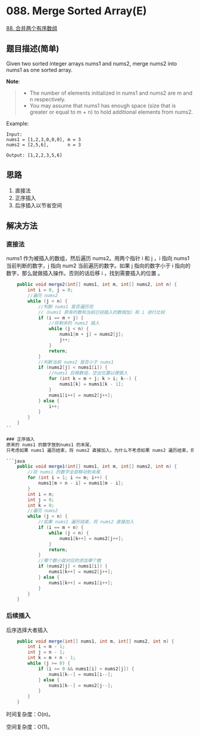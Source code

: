 # 088. Merge Sorted Array(E)
[88. 合并两个有序数组](https://leetcode-cn.com/problems/merge-sorted-array/)

## 题目描述(简单)

Given two sorted integer arrays nums1 and nums2, merge nums2 into nums1 as one sorted array.

**Note**:
> - The number of elements initialized in nums1 and nums2 are m and n respectively.
> - You may assume that nums1 has enough space (size that is greater or equal to m + n) to hold additional elements from nums2.

Example:
```
Input:
nums1 = [1,2,3,0,0,0], m = 3
nums2 = [2,5,6],       n = 3

Output: [1,2,2,3,5,6]
```

## 思路
1. 直接法
2. 正序插入
3. 后序插入以节省空间

## 解决方法

### 直接法

nums1 作为被插入的数组，然后遍历 nums2。用两个指针 i 和 j ，i 指向 nums1 当前判断的数字，j 指向 num2 当前遍历的数字。如果 j 指向的数字小于 i 指向的数字，那么就做插入操作。否则的话后移 i ，找到需要插入的位置 。

```java
    public void merge2(int[] nums1, int m, int[] nums2, int n) {
        int i = 0, j = 0;
        //遍历 nums2
        while (j < n) {
            //判断 nums1 是否遍历完
            //（nums1 原有的数和当前已经插入的数相加）和 i 进行比较
            if (i == m + j) {
                //将剩余的 nums2 插入
                while (j < n) {
                    nums1[m + j] = nums2[j];
                    j++;
                }
                return;
            }
            //判断当前 nums2 是否小于 nums1
            if (nums2[j] < nums1[i]) {
                //nums1 后移数组，空出位置以便插入
                for (int k = m + j; k > i; k--) {
                    nums1[k] = nums1[k - 1];
                }
                nums1[i++] = nums2[j++];
            } else {
                i++;
            }
        }
    }
``    

### 正序插入
原来的 nums1 的数字放到nums1 的末尾，
只考虑如果 nums1 遍历结束，将 nums2 直接加入。为什么不考虑如果 nums2 遍历结束，将 nums1 直接加入呢？因为最开始的时候已经把 nums1 全部放到了末尾，所以不需要再赋值了

```java
    public void merge1(int[] nums1, int m, int[] nums2, int n) {
        //将 nums1 的数字全部移动到末尾
        for (int i = 1; i <= m; i++) {
            nums1[m + n - i] = nums1[m - i];
        }
        int i = n;
        int j = 0;
        int k = 0;
        //遍历 nums2
        while (j < n) {
            //如果 nums1 遍历结束，将 nums2 直接加入
            if (i == m + n) {
                while (j < n) {
                    nums1[k++] = nums2[j++];
                }
                return;
            }
            //哪个数小就对应的添加哪个数
            if (nums2[j] < nums1[i]) {
                nums1[k++] = nums2[j++];
            } else {
                nums1[k++] = nums1[i++];
            }
        }
    }
```

### 后续插入
后序选择大者插入

```java
    public void merge(int[] nums1, int m, int[] nums2, int n) {
        int i = m - 1;
        int j = n - 1;
        int k = m + n - 1;
        while (j >= 0) {
            if (i >= 0 && nums1[i] > nums2[j]) {
                nums1[k--] = nums1[i--];
            } else {
                nums1[k--] = nums2[j--];
            }
        }
    }
```

时间复杂度：O(n)。

空间复杂度：O(1)。



